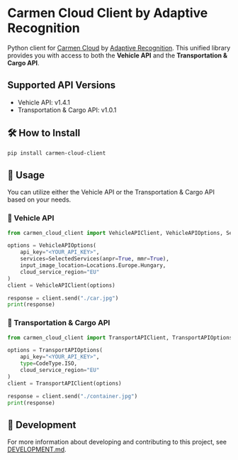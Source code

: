 # Carmen Cloud Client by Adaptive Recognition

Python client for [Carmen Cloud](https://carmencloud.com/) by [Adaptive Recognition](https://adaptiverecognition.com/). This unified library provides you with access to both the **Vehicle API** and the **Transportation & Cargo API**.

## Supported API Versions

- Vehicle API: v1.4.1
- Transportation & Cargo API: v1.0.1

## 🛠️ How to Install

```sh
pip install carmen-cloud-client
```

## 🚀 Usage

You can utilize either the Vehicle API or the Transportation & Cargo API based on your needs.

### 🚗 Vehicle API

```python
from carmen_cloud_client import VehicleAPIClient, VehicleAPIOptions, SelectedServices, Locations

options = VehicleAPIOptions(
    api_key="<YOUR_API_KEY>",
    services=SelectedServices(anpr=True, mmr=True),
    input_image_location=Locations.Europe.Hungary,
    cloud_service_region="EU"
)
client = VehicleAPIClient(options)

response = client.send("./car.jpg")
print(response)
```

### 🚚 Transportation & Cargo API

```python
from carmen_cloud_client import TransportAPIClient, TransportAPIOptions, CodeType

options = TransportAPIOptions(
    api_key="<YOUR_API_KEY>",
    type=CodeType.ISO,
    cloud_service_region="EU"
)
client = TransportAPIClient(options)

response = client.send("./container.jpg")
print(response)
```

## 🔧 Development

For more information about developing and contributing to this project, see [DEVELOPMENT.md](DEVELOPMENT.md).
